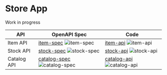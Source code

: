 # Store App

Work in progress

| API | OpenAPI Spec | Code |
| --- | --- | --- |
| Item API | [item-spec](./item-spec) ![item-spec](https://github.com/making/spring-store-2020/workflows/item-spec/badge.svg) | [item-api](./item-api) ![item-api](https://github.com/making/spring-store-2020/workflows/item-api/badge.svg) |
| Stock API | [stock-spec](./stock-spec) ![stock-spec](https://github.com/making/spring-store-2020/workflows/stock-spec/badge.svg) | [stock-api](./stock-api) ![stock-api](https://github.com/making/spring-store-2020/workflows/stock-api/badge.svg) |
| Catalog API | [catalog-spec](./catalog-spec) ![catalog-spec](https://github.com/making/spring-store-2020/workflows/catalog-spec/badge.svg) | [catalog-api](./catalog-api) ![catalog-api](https://github.com/making/spring-store-2020/workflows/catalog-api/badge.svg) |